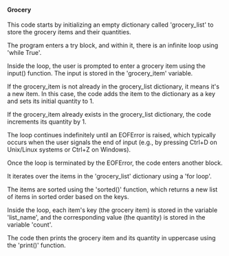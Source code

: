 #### Grocery

This code starts by initializing an empty dictionary called 'grocery_list' to store the grocery items and their quantities.

The program enters a try block, and within it, there is an infinite loop using 'while True'.

Inside the loop, the user is prompted to enter a grocery item using the input() function. The input is stored in the 'grocery_item' variable.

If the grocery_item is not already in the grocery_list dictionary, it means it's a new item. In this case, the code adds the item to the dictionary as a key and sets its initial quantity to 1.

If the grocery_item already exists in the grocery_list dictionary, the code increments its quantity by 1.

The loop continues indefinitely until an EOFError is raised, which typically occurs when the user signals the end of input (e.g., by pressing Ctrl+D on Unix/Linux systems or Ctrl+Z on Windows).

Once the loop is terminated by the EOFError, the code enters another block.

It iterates over the items in the 'grocery_list' dictionary using a 'for loop'.

The items are sorted using the 'sorted()' function, which returns a new list of items in sorted order based on the keys.

Inside the loop, each item's key (the grocery item) is stored in the variable 'list_name', and the corresponding value (the quantity) is stored in the variable 'count'.

The code then prints the grocery item and its quantity in uppercase using the 'print()' function.